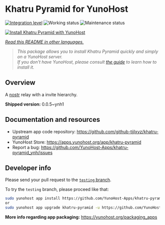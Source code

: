 <!--
N.B.: This README was automatically generated by <https://github.com/YunoHost/apps/tree/master/tools/readme_generator>
It shall NOT be edited by hand.
-->

# Khatru Pyramid for YunoHost

[![Integration level](https://dash.yunohost.org/integration/khatru-pyramid.svg)](https://ci-apps.yunohost.org/ci/apps/khatru-pyramid/) ![Working status](https://ci-apps.yunohost.org/ci/badges/khatru-pyramid.status.svg) ![Maintenance status](https://ci-apps.yunohost.org/ci/badges/khatru-pyramid.maintain.svg)

[![Install Khatru Pyramid with YunoHost](https://install-app.yunohost.org/install-with-yunohost.svg)](https://install-app.yunohost.org/?app=khatru-pyramid)

*[Read this README in other languages.](./ALL_README.md)*

> *This package allows you to install Khatru Pyramid quickly and simply on a YunoHost server.*  
> *If you don't have YunoHost, please consult [the guide](https://yunohost.org/install) to learn how to install it.*

## Overview

A [nostr](https://github.com/nostr-protocol/nostr) relay with a invite hierarchy.



**Shipped version:** 0.0.5~ynh1
## Documentation and resources

- Upstream app code repository: <https://github.com/github-tijlxyz/khatru-pyramid>
- YunoHost Store: <https://apps.yunohost.org/app/khatru-pyramid>
- Report a bug: <https://github.com/YunoHost-Apps/khatru-pyramid_ynh/issues>

## Developer info

Please send your pull request to the [`testing` branch](https://github.com/YunoHost-Apps/khatru-pyramid_ynh/tree/testing).

To try the `testing` branch, please proceed like that:

```bash
sudo yunohost app install https://github.com/YunoHost-Apps/khatru-pyramid_ynh/tree/testing --debug
or
sudo yunohost app upgrade khatru-pyramid -u https://github.com/YunoHost-Apps/khatru-pyramid_ynh/tree/testing --debug
```

**More info regarding app packaging:** <https://yunohost.org/packaging_apps>
